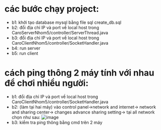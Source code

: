 # các bước chạy project:
* b1: khởi tạo database mysql bằng file sql create_db.sql
* b2: đổi địa chỉ IP và port về local host trong CaroServerNhom5/controller/ServerThread.java
* b3: đổi địa chỉ IP và port về local host trong CaroClientNhom5/controller/SocketHandler.java
* b4: run server
* b5: run client
# cách ping thông 2 máy tính với nhau để  chơi nhiều người:
* b1: đổi địa chỉ IP và port về local host trong CaroClientNhom5/controller/SocketHandler.java
* b2: (làm tại hai máy) vào control panel->network and internet-> network and sharing center-> changes advance sharing setting-> tại all network chọn như sau:
 ![image](https://user-images.githubusercontent.com/73243952/198181657-9f221454-32e3-48bd-9c0d-c00d907aa4fa.png)
* b3:  kiểm tra ping thông bằng cmd trên 2 máy
